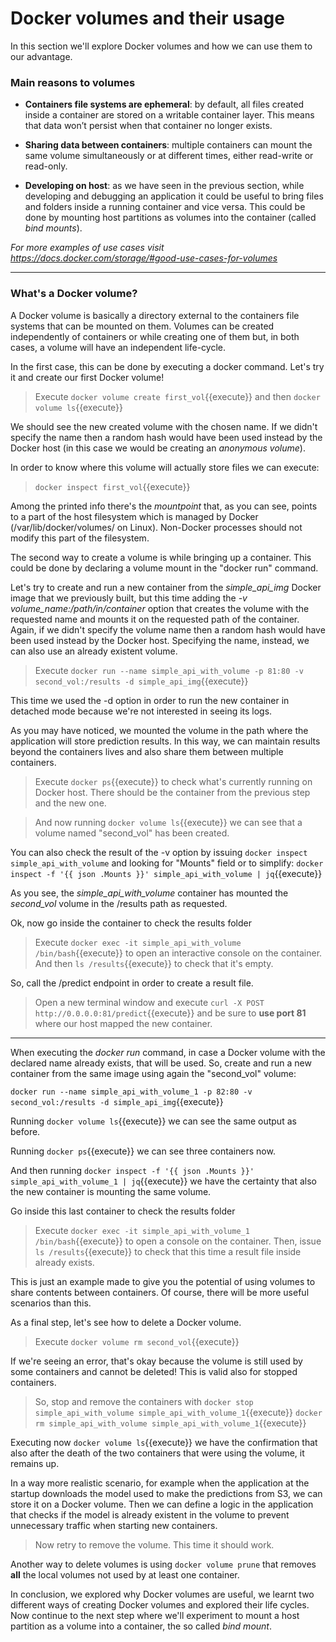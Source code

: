 # Docker volumes and their usage

In this section we'll explore Docker volumes and how we can use them to our advantage.

### Main reasons to volumes

* **Containers file systems are ephemeral**: by default, all files created inside a container 
  are stored on a writable container layer. This means that data won’t persist when that 
  container no longer exists.
  
* **Sharing data between containers**: multiple containers can mount the same volume 
  simultaneously or at different times, either read-write or read-only.

* **Developing on host**: as we have seen in the previous section, while developing 
  and debugging an application it could be useful to bring files and folders inside a
  running container and vice versa. This could be done by mounting host partitions as 
  volumes into the container (called *bind mounts*).

*For more examples of use cases visit 
https://docs.docker.com/storage/#good-use-cases-for-volumes*

---

### What's a Docker volume?

A Docker volume is basically a directory external to the containers file systems that can 
be mounted on them. Volumes can be created independently of containers or while creating
one of them but, in both cases, a volume will have an independent life-cycle.

In the first case, this can be done by executing a docker command. Let's try it and create
our first Docker volume!

> Execute `docker volume create first_vol`{{execute}} and then 
> `docker volume ls`{{execute}}

We should see the new created volume with the chosen name. 
If we didn't specify the name then a random hash would have been used instead by the Docker 
host (in this case we would be creating an *anonymous volume*).

In order to know where this volume will actually store files we can execute:
> `docker inspect first_vol`{{execute}}

Among the printed info there's the *mountpoint* that, as you can see, points to a part of 
the host filesystem which is managed by Docker (/var/lib/docker/volumes/ on Linux). 
Non-Docker processes should not modify this part of the filesystem.

The second way to create a volume is while bringing up a container. This could be done by 
declaring a volume mount in the "docker run" command. 

Let's try to create and run a new container from the *simple_api_img* Docker image that we 
previously built, but this time adding the *-v volume_name:/path/in/container* option that 
creates the volume with the requested name and mounts it on the requested path of the container.
Again, if we didn't specify the volume name then a random hash would have been used instead by the Docker host. Specifying the name, instead, we can also use an already existent volume.

> Execute `docker run --name simple_api_with_volume -p 81:80 -v second_vol:/results -d simple_api_img`{{execute}}

This time we used the -d option in order to run the new container in detached mode because we're not interested in seeing its logs.

As you may have noticed, we mounted the volume in the path where the application will store 
prediction results. In this way, we can maintain results beyond the containers lives and
also share them between multiple containers.

> Execute `docker ps`{{execute}} to check what's currently running on Docker host. There should
> be the container from the previous step and the new one.

> And now running `docker volume ls`{{execute}} we can see that a volume named "second_vol"
> has been created.

You can also check the result of the -v option by issuing `docker inspect simple_api_with_volume` 
and looking for "Mounts" field or to simplify: 
`docker inspect -f '{{ json .Mounts }}' simple_api_with_volume | jq`{{execute}}

As you see, the *simple_api_with_volume* container has mounted the *second_vol* volume
in the /results path as requested.

Ok, now go inside the container to check the results folder
> Execute `docker exec -it simple_api_with_volume /bin/bash`{{execute}} to open an interactive 
> console on the container. And then `ls /results`{{execute}} to check that it's empty.

So, call the /predict endpoint in order to create a result file.

> Open a new terminal window and execute 
> `curl -X POST http://0.0.0.0:81/predict`{{execute}}
> and be sure to **use port 81** where our host mapped the new container.

---

When executing the *docker run* command, in case a Docker volume with the declared name 
already exists, that will be used. So, create and run a new container from the same image 
using again the "second_vol" volume:

`docker run --name simple_api_with_volume_1 -p 82:80 -v second_vol:/results -d simple_api_img`{{execute}}

Running `docker volume ls`{{execute}} we can see the same output as before.

Running `docker ps`{{execute}} we can see three containers now.

And then running 
`docker inspect -f '{{ json .Mounts }}' simple_api_with_volume_1 | jq`{{execute}}
we have the certainty that also the new container is mounting the same volume.

Go inside this last container to check the results folder
> Execute `docker exec -it simple_api_with_volume_1 /bin/bash`{{execute}} to open a 
> console on the container. Then, issue `ls /results`{{execute}} to check that this time 
> a result file inside already exists.

This is just an example made to give you the potential of using volumes to share contents 
between containers. Of course, there will be more useful scenarios than this.

As a final step, let's see how to delete a Docker volume.

> Execute `docker volume rm second_vol`{{execute}}

If we're seeing an error, that's okay because the volume is still used by some containers 
and cannot be deleted! This is valid also for stopped containers.

> So, stop and remove the containers with
> `docker stop simple_api_with_volume simple_api_with_volume_1`{{execute}}
> `docker rm simple_api_with_volume simple_api_with_volume_1`{{execute}}

Executing now `docker volume ls`{{execute}} we have the confirmation that also after the
death of the two containers that were using the volume, it remains up.
 
In a way more realistic scenario, for example when the application at the startup downloads the model used to 
make the predictions from S3, we can store it on a Docker volume. Then we can define a logic 
in the application that checks if the model is already existent in the volume to prevent 
unnecessary traffic when starting new containers.

> Now retry to remove the volume. This time it should work.

Another way to delete volumes is using `docker volume prune` that removes **all** the local
volumes not used by at least one container.

In conclusion, we explored why Docker volumes are useful, we learnt two different ways of 
creating Docker volumes and explored their life cycles. Now continue to the next step where we'll
experiment to mount a host partition as a volume into a container, the so called *bind mount*.